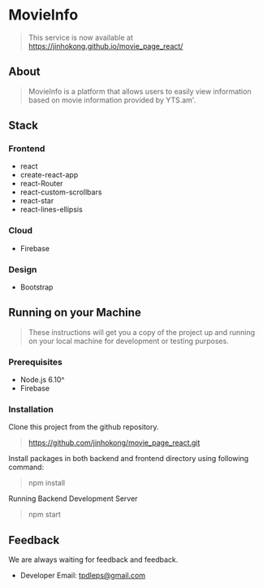 # MovieInfo

> This service is now available at https://jinhokong.github.io/movie_page_react/

## About

> MovieInfo is a platform that allows users to easily view information based on movie information provided by YTS.am'.

## Stack

### Frontend

* react
* create-react-app
* react-Router
* react-custom-scrollbars
* react-star
* react-lines-ellipsis

### Cloud

* Firebase

### Design

* Bootstrap

## Running on your Machine

>These instructions will get you a copy of the project up and running on your local machine for development or testing purposes.

### Prerequisites

* Node.js 6.10^
* Firebase

### Installation

Clone this project from the github repository.

> https://github.com/jinhokong/movie_page_react.git

Install packages in both backend and frontend directory
using following command:

> npm install

Running Backend Development Server

> npm start

## Feedback

We are always waiting for feedback and feedback.

* Developer Email: tpdleps@gmail.com